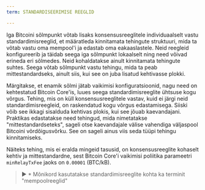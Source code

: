 ```yaml
---
term: STANDARDISEERIMISE REEGLID

---
```

Iga Bitcoini sõlmpunkt võtab lisaks konsensusreeglitele individuaalselt vastu standardimisreeglid, et määratleda kinnitamata tehingute struktuuri, mida ta võtab vastu oma mempool'i ja edastab oma eakaaslastele. Neid reegleid konfigureerib ja täidab seega iga sõlmpunkt lokaalselt ning need võivad erineda eri sõlmedes. Neid kohaldatakse ainult kinnitamata tehingute suhtes. Seega võtab sõlmpunkt vastu tehingu, mida ta peab mittestandardseks, ainult siis, kui see on juba lisatud kehtivasse plokki.

Märgitakse, et enamik sõlmi jätab vaikimisi konfiguratsioonid, nagu need on kehtestatud Bitcoin Core'is, luues seega standardimisreeglite ühtsuse kogu võrgus. Tehing, mis on küll konsensusreeglitele vastav, kuid ei järgi neid standardimisreegleid, on raskendatud kogu võrgus edastamisega. Siiski võib see ikkagi sisalduda kehtivas plokis, kui see jõuab kaevandajani. Praktikas edastatakse need tehingud, mida nimetatakse "mittestandardseteks", sageli otse kaevandajale välise vahendiga väljaspool Bitcoini võrdõigusvõrku. See on sageli ainus viis seda tüüpi tehingu kinnitamiseks.

Näiteks tehing, mis ei eralda mingeid tasusid, on konsensusreeglite kohaselt kehtiv ja mittestandardne, sest Bitcoin Core'i vaikimisi poliitika parameetri `minRelayTxFee` jaoks on `0.00001` (BTC/kB).

> ► * Mõnikord kasutatakse standardimisreeglite kohta ka terminit "mempoolreeglid"